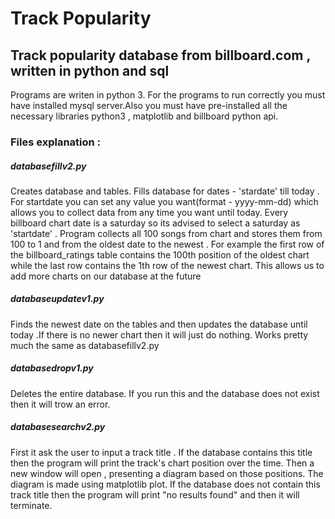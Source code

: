 # Track Popularity 

## Track popularity database from billboard.com , written in python and sql

Programs are writen in python 3. For the programs to run correctly you must have installed mysql server.Also you must have pre-installed all the necessary libraries python3 , matplotlib and billboard python api.


### Files explanation :

##### databasefillv2.py

Creates database and tables. Fills database for dates - 'stardate' till today . For startdate you can set any value you want(format - yyyy-mm-dd) which allows you to collect data from any time you want until today.
Every billboard chart date is a saturday so its advised to select a saturday as 'startdate' . Program collects all 100 songs from chart and stores them from 100 to 1 and from the oldest date to the newest . For example the first row of the billboard_ratings table contains the 100th position of the oldest chart while the last row contains the 1th row of the newest chart.
This allows us to add more charts on our database at the future


##### databaseupdatev1.py

Finds the newest date on the tables and then updates the database until today .If there is no newer chart then it will just do nothing.  Works pretty much the same as databasefillv2.py

##### databasedropv1.py

Deletes the entire database. If you run this and the database does not exist then it will trow an error.

##### databasesearchv2.py
 First it ask the user to input a track title . If the database contains this title then the program will print the track's chart position over the time. Then a new window will open , presenting a diagram based on those positions. The diagram is made using matplotlib plot.
 If the database does not contain this track title then the program will print "no results found" and then it will terminate.
